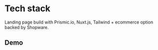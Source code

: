# Tech stack

Landing page build with Prismic.io, Nuxt.js, Tailwind + ecommerce option backed by Shopware.

## Demo
